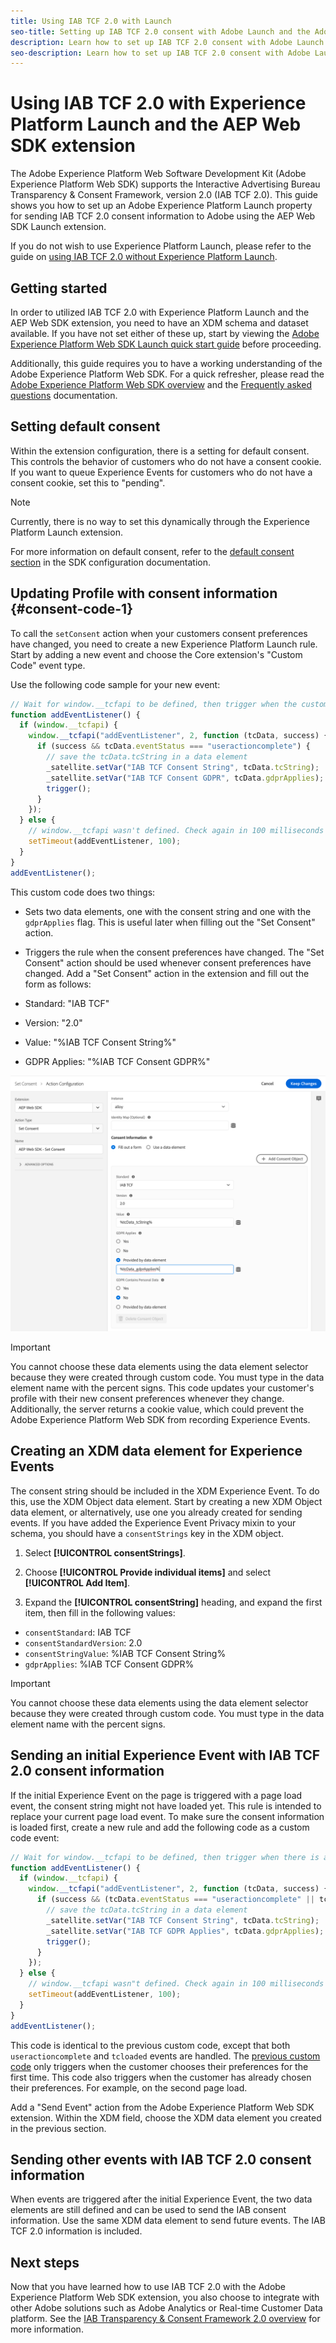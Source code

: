 ```yaml
---
title: Using IAB TCF 2.0 with Launch
seo-title: Setting up IAB TCF 2.0 consent with Adobe Launch and the Adobe Experience Platform Web SDK
description: Learn how to set up IAB TCF 2.0 consent with Adobe Launch and Adobe Experience Platform Web SDK
seo-description: Learn how to set up IAB TCF 2.0 consent with Adobe Launch and Adobe Experience Platform Web SDK
---
```


# Using IAB TCF 2.0 with Experience Platform Launch and the AEP Web SDK extension

The Adobe Experience Platform Web Software Development Kit (Adobe Experience Platform Web SDK) supports the Interactive Advertising Bureau Transparency & Consent Framework, version 2.0 (IAB TCF 2.0). This guide shows you how to set up an Adobe Experience Platform Launch property for sending IAB TCF 2.0 consent information to Adobe using the AEP Web SDK Launch extension.

If you do not wish to use Experience Platform Launch, please refer to the guide on [using IAB TCF 2.0 without Experience Platform Launch](./without-launch.md).

## Getting started

In order to utilized IAB TCF 2.0 with Experience Platform Launch and the AEP Web SDK extension, you need to have an XDM schema and dataset available. If you have not set either of these up, start by viewing the [Adobe Experience Platform Web SDK Launch quick start guide](../../getting-started/quick-start-with-launch.md) before proceeding.

Additionally, this guide requires you to have a working understanding of the Adobe Experience Platform Web SDK. For a quick refresher, please read the [Adobe Experience Platform Web SDK overview](../../home.md) and the [Frequently asked questions](../../getting-started/web-sdk-faq.md) documentation.

## Setting default consent

Within the extension configuration, there is a setting for default consent. This controls the behavior of customers who do not have a consent cookie. If you want to queue Experience Events for customers who do not have a consent cookie, set this to "pending".

>[!NOTE]
>
>Currently, there is no way to set this dynamically through the Experience Platform Launch extension.

For more information on default consent, refer to the [default consent section](../../fundamentals/configuring-the-sdk.md#default-consent) in the SDK configuration documentation.

## Updating Profile with consent information {#consent-code-1}

To call the `setConsent` action when your customers consent preferences have changed, you need to create a new Experience Platform Launch rule. Start by adding a new event and choose the Core extension's "Custom Code" event type.

Use the following code sample for your new event:

```javascript
// Wait for window.__tcfapi to be defined, then trigger when the customer has completed their consent and preferences.
function addEventListener() {
  if (window.__tcfapi) {
    window.__tcfapi("addEventListener", 2, function (tcData, success) {
      if (success && tcData.eventStatus === "useractioncomplete") {
        // save the tcData.tcString in a data element
        _satellite.setVar("IAB TCF Consent String", tcData.tcString);
        _satellite.setVar("IAB TCF Consent GDPR", tcData.gdprApplies);
        trigger();
      }
    });
  } else {
    // window.__tcfapi wasn't defined. Check again in 100 milliseconds
    setTimeout(addEventListener, 100);
  }
}
addEventListener();
```

This custom code does two things:

* Sets two data elements, one with the consent string and one with the `gdprApplies` flag. This is useful later when filling out the "Set Consent" action. 

* Triggers the rule when the consent preferences have changed. The "Set Consent" action should be used whenever consent preferences have changed. Add a "Set Consent" action in the extension and fill out the form as follows:

* Standard: "IAB TCF"
* Version: "2.0"
* Value: "%IAB TCF Consent String%"
* GDPR Applies: "%IAB TCF Consent GDPR%"

![IAB Set Consent Action](../../../assets/iab_set_consent_action.png)

>[!IMPORTANT]
>
>You cannot choose these data elements using the data element selector because they were created through custom code. You must type in the data element name with the percent signs. This code updates your customer's profile with their new consent preferences whenever they change. Additionally, the server returns a cookie value, which could prevent the Adobe Experience Platform Web SDK from recording Experience Events.

## Creating an XDM data element for Experience Events

The consent string should be included in the XDM Experience Event. To do this, use the XDM Object data element. Start by creating a new XDM Object data element, or alternatively, use one you already created for sending events. If you have added the Experience Event Privacy mixin to your schema, you should have a `consentStrings` key in the XDM object.

1. Select **[!UICONTROL consentStrings]**.

1. Choose **[!UICONTROL Provide individual items]** and select **[!UICONTROL Add Item]**. 

1. Expand the **[!UICONTROL consentString]** heading, and expand the first item, then fill in the following values:

* `consentStandard`: IAB TCF
* `consentStandardVersion`: 2.0
* `consentStringValue`: %IAB TCF Consent String%
* `gdprApplies`: %IAB TCF Consent GDPR%

>[!IMPORTANT]
>
>You cannot choose these data elements using the data element selector because they were created through custom code. You must type in the data element name with the percent signs.

## Sending an initial Experience Event with IAB TCF 2.0 consent information

If the initial Experience Event on the page is triggered with a page load event, the consent string might not have loaded yet. This rule is intended to replace your current page load event. To make sure the consent information is loaded first, create a new rule and add the following code as a custom code event:

```javascript
// Wait for window.__tcfapi to be defined, then trigger when there is a consent string
function addEventListener() {
  if (window.__tcfapi) {
    window.__tcfapi("addEventListener", 2, function (tcData, success) {
      if (success && (tcData.eventStatus === "useractioncomplete" || tcData.eventStatus === "tcloaded")) {
        // save the tcData.tcString in a data element
        _satellite.setVar("IAB TCF Consent String", tcData.tcString);
        _satellite.setVar("IAB TCF GDPR Applies", tcData.gdprApplies);
        trigger();
      }
    });
  } else {
    // window.__tcfapi wasn"t defined. Check again in 100 milliseconds
    setTimeout(addEventListener, 100);
  }
}
addEventListener();
```

This code is identical to the previous custom code, except that both `useractioncomplete` and `tcloaded` events are handled. The [previous custom code](#consent-code-1) only triggers when the customer chooses their preferences for the first time. This code also triggers when the customer has already chosen their preferences. For example, on the second page load.

Add a "Send Event" action from the Adobe Experience Platform Web SDK extension. Within the XDM field, choose the XDM data element you created in the previous section.

## Sending other events with IAB TCF 2.0 consent information

When events are triggered after the initial Experience Event, the two data elements are still defined and can be used to send the IAB consent information. Use the same XDM data element to send future events. The IAB TCF 2.0 information is included.

## Next steps

Now that you have learned how to use IAB TCF 2.0 with the Adobe Experience Platform Web SDK extension, you also choose to integrate with other Adobe solutions such as Adobe Analytics or Real-time Customer Data platform. See the [IAB Transparency & Consent Framework 2.0 overview](./overview.md) for more information.